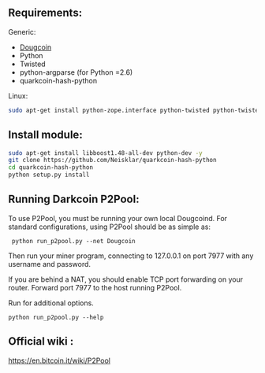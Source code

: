Requirements:
-------------------------
Generic:
* [Dougcoin]
* Python 
* Twisted
* python-argparse (for Python =2.6)
* quarkcoin-hash-python

Linux:
```sh
sudo apt-get install python-zope.interface python-twisted python-twisted-web
```


Install module:
-------------------------

```sh
sudo apt-get install libboost1.48-all-dev python-dev -y
git clone https://github.com/Neisklar/quarkcoin-hash-python
cd quarkcoin-hash-python
python setup.py install
```

Running Darkcoin P2Pool:
-------------------------
To use P2Pool, you must be running your own local Dougcoind. For standard
configurations, using P2Pool should be as simple as:

     python run_p2pool.py --net Dougcoin
    
Then run your miner program, connecting to 127.0.0.1 on port 7977 with any
username and password.

If you are behind a NAT, you should enable TCP port forwarding on your
router. Forward port 7977 to the host running P2Pool.

Run for additional options.

    python run_p2pool.py --help


Official wiki :
-------------------------
https://en.bitcoin.it/wiki/P2Pool

[Dougcoin]:http://dougcoin.org

